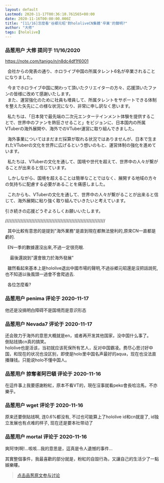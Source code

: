 ```yaml
---
layout: default
Lastmod: 2020-11-17T00:36:10.761565+00:00
date: 2020-11-16T00:00:00.000Z
title: "[11/16]怎麼看'谷郷元昭'對hololiveCN集體'卒業'的聲明?"
author: "大修"
tags: [hololive]
---
```



### 品葱用户 **大修** 提问于 11/16/2020
    
https://note.com/tanigo/n/n8dc4df1f6001  
  
  会社からの発表の通り、ホロライブ中国の所属タレント6名が卒業されることになりました。  
  
  今までホロライブ中国に関わって頂いたクリエイターの方々、応援頂いたファンの皆様に改めて感謝いたします。  
  また、運営強化のために社員も増員して、所属タレントをサポートできる体制を整えた矢先にこの様な状況になり、非常に申し訳なく思います。  
  
  私たちは、「日本発で最先端の二次元エンターテインメント体験を提供することで、世界中のファンを熱狂させること」をビジョンに、日本国内の所属VTuberの海外展開や、海外でのVTuber運営に取り組んできました。  
  
  海外事業についてはまだまだ採算が取れる状況ではありませんが、日本で生まれたVTuberの文化を世界に広げるという想いのもと、運営体制の強化を進めています。  
  
  私たちは、VTuberの文化を通して、国境や世代を超えて、世界中の人々が繋がることが出来ると信じています。  
  
  しかしながら、国境を超えることは簡単なことではなく、展開する地域の方々の気持ちに配慮する必要があることを痛感しました。  
  
  これからも、VTuberの文化を通して、世界中の人々が繋がることが出来ると信じて、海外展開に粘り強く取り組んでいきたいと考えています。  
  
引き続きの応援どうぞよろしくお願いいたします。  
  
/////////////////////////////////////////////////////////////////  
  
  其中比較有意思的是提到"海外業務"是直到現在都無法營利的,原來CN一直都是虧的.  
  
  EN一季的數據還沒出來,不過一定很亮眼.  
  
    最後還說到"還會致力於海外發展"  
  
  雖然看起來基本上是hololive退出中國市場的聲明,不過谷郷元昭還是沒把話說死,也不知道以後風頭一過會不會爬過去.  
  
  
  各位怎麼看?
    
                

### 品葱用户 **penima** 评论于 2020-11-17
        
他还是没搞明白障碍不是国境而是意识形态
        
                

### 品葱用户 **Nevada7** 评论于 2020-11-17
        
还会致力于海外的意思大概就是en，或者再开发其他国家，没中国什么事了。  
倒贴钱搞cn真的搞笑。  
hololive也是活该，当初就应该死保所有艺人，反对中国霸凌。费尽心思讨好中国，和现在的状况也没区别，即使是holo里中国名声最好的aqua，现在也没法直播赚钱。只能说holo不懂中国人。
        
                

### 品葱用户 **掠奪者阿巴頓** 评论于 2020-11-16
        
在這件事上我要感謝粉紅，原本不看VT的，現在沒事就看peko會長哈洽馬，不亦樂乎。
        
                

### 品葱用户 **wget** 评论于 2020-11-16
        
原来还要倒贴钱啊, 连0.6%都没有, 不过也可能算上了hololive id和cn就是了, id独立发展也有点难的样子, 现在还是要本社带动了
        
                

### 品葱用户 **mortal** 评论于 2020-11-16
        
爽阿!刺啊!...咳咳...我的意思是，這真是令人遺憾的事件...  
  
  
其實整個事件，我最喜歡的部分就是，粉紅的自毀行為，又讓自己的生活少了一點娛樂瞜。
        
                





> [点击品葱原文参与讨论](https://pincong.rocks/question/33587)

